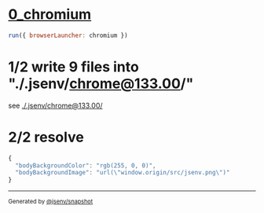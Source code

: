 # [0_chromium](../../import_type_css_dev.test.mjs#L21)

```js
run({ browserLauncher: chromium })
```

# 1/2 write 9 files into "./.jsenv/chrome@133.00/"

see [./.jsenv/chrome@133.00/](./.jsenv/chrome@133.00/)

# 2/2 resolve

```js
{
  "bodyBackgroundColor": "rgb(255, 0, 0)",
  "bodyBackgroundImage": "url(\"window.origin/src/jsenv.png\")"
}
```

---

<sub>
  Generated by <a href="https://github.com/jsenv/core/tree/main/packages/independent/snapshot">@jsenv/snapshot</a>
</sub>
